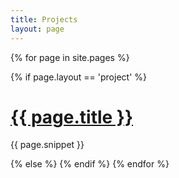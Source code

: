 ```yaml
---
title: Projects
layout: page
---
```



{% for page in site.pages %}

{% if page.layout == 'project' %}
<h1><a href="{{ page.url }}">{{ page.title }}</a></h1>
<p>{{ page.snippet }}</p>
{% else %}
{% endif %}
{% endfor %}

